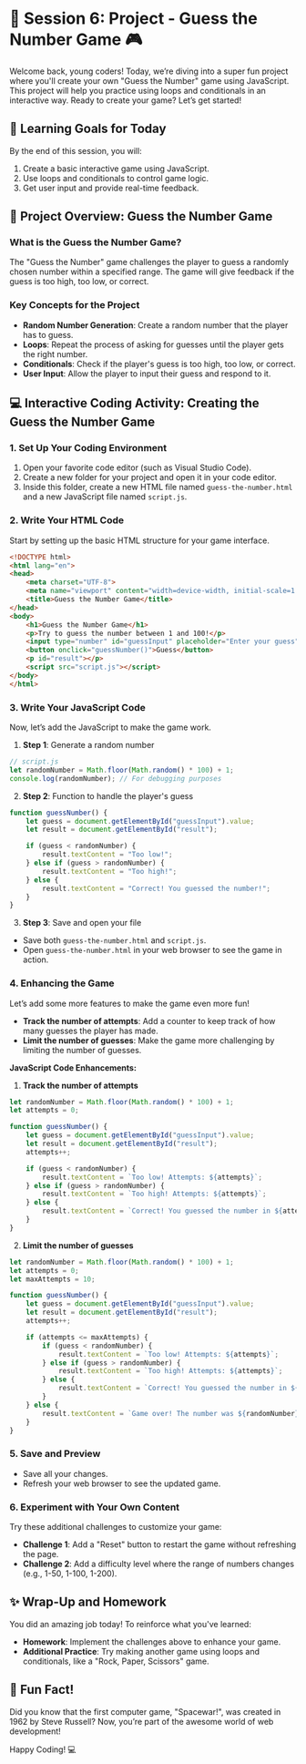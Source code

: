 # 🌟 Session 6: Project - Guess the Number Game 🎮

Welcome back, young coders! Today, we’re diving into a super fun project where you'll create your own "Guess the Number" game using JavaScript. This project will help you practice using loops and conditionals in an interactive way. Ready to create your game? Let’s get started!

## 🎯 **Learning Goals for Today**

By the end of this session, you will:
1. Create a basic interactive game using JavaScript.
2. Use loops and conditionals to control game logic.
3. Get user input and provide real-time feedback.

## 📖 **Project Overview: Guess the Number Game**

### **What is the Guess the Number Game?**

The "Guess the Number" game challenges the player to guess a randomly chosen number within a specified range. The game will give feedback if the guess is too high, too low, or correct.

### **Key Concepts for the Project**

- **Random Number Generation**: Create a random number that the player has to guess.
- **Loops**: Repeat the process of asking for guesses until the player gets the right number.
- **Conditionals**: Check if the player's guess is too high, too low, or correct.
- **User Input**: Allow the player to input their guess and respond to it.

## 💻 **Interactive Coding Activity: Creating the Guess the Number Game**

### **1. Set Up Your Coding Environment**

1. Open your favorite code editor (such as Visual Studio Code).
2. Create a new folder for your project and open it in your code editor.
3. Inside this folder, create a new HTML file named `guess-the-number.html` and a new JavaScript file named `script.js`.

### **2. Write Your HTML Code**

Start by setting up the basic HTML structure for your game interface.

```html
<!DOCTYPE html>
<html lang="en">
<head>
    <meta charset="UTF-8">
    <meta name="viewport" content="width=device-width, initial-scale=1.0">
    <title>Guess the Number Game</title>
</head>
<body>
    <h1>Guess the Number Game</h1>
    <p>Try to guess the number between 1 and 100!</p>
    <input type="number" id="guessInput" placeholder="Enter your guess">
    <button onclick="guessNumber()">Guess</button>
    <p id="result"></p>
    <script src="script.js"></script>
</body>
</html>
```

### **3. Write Your JavaScript Code**

Now, let’s add the JavaScript to make the game work.

1. **Step 1**: Generate a random number

```javascript
// script.js
let randomNumber = Math.floor(Math.random() * 100) + 1;
console.log(randomNumber); // For debugging purposes
```

2. **Step 2**: Function to handle the player's guess

```javascript
function guessNumber() {
    let guess = document.getElementById("guessInput").value;
    let result = document.getElementById("result");

    if (guess < randomNumber) {
        result.textContent = "Too low!";
    } else if (guess > randomNumber) {
        result.textContent = "Too high!";
    } else {
        result.textContent = "Correct! You guessed the number!";
    }
}
```

3. **Step 3**: Save and open your file

- Save both `guess-the-number.html` and `script.js`.
- Open `guess-the-number.html` in your web browser to see the game in action.

### **4. Enhancing the Game**

Let’s add some more features to make the game even more fun!

- **Track the number of attempts**: Add a counter to keep track of how many guesses the player has made.
- **Limit the number of guesses**: Make the game more challenging by limiting the number of guesses.

**JavaScript Code Enhancements:**

1. **Track the number of attempts**

```javascript
let randomNumber = Math.floor(Math.random() * 100) + 1;
let attempts = 0;

function guessNumber() {
    let guess = document.getElementById("guessInput").value;
    let result = document.getElementById("result");
    attempts++;

    if (guess < randomNumber) {
        result.textContent = `Too low! Attempts: ${attempts}`;
    } else if (guess > randomNumber) {
        result.textContent = `Too high! Attempts: ${attempts}`;
    } else {
        result.textContent = `Correct! You guessed the number in ${attempts} attempts!`;
    }
}
```

2. **Limit the number of guesses**

```javascript
let randomNumber = Math.floor(Math.random() * 100) + 1;
let attempts = 0;
let maxAttempts = 10;

function guessNumber() {
    let guess = document.getElementById("guessInput").value;
    let result = document.getElementById("result");
    attempts++;

    if (attempts <= maxAttempts) {
        if (guess < randomNumber) {
            result.textContent = `Too low! Attempts: ${attempts}`;
        } else if (guess > randomNumber) {
            result.textContent = `Too high! Attempts: ${attempts}`;
        } else {
            result.textContent = `Correct! You guessed the number in ${attempts} attempts!`;
        }
    } else {
        result.textContent = `Game over! The number was ${randomNumber}. Refresh to play again.`;
    }
}
```

### **5. Save and Preview**

- Save all your changes.
- Refresh your web browser to see the updated game.

### **6. Experiment with Your Own Content**

Try these additional challenges to customize your game:

- **Challenge 1**: Add a "Reset" button to restart the game without refreshing the page.
- **Challenge 2**: Add a difficulty level where the range of numbers changes (e.g., 1-50, 1-100, 1-200).

## ✨ **Wrap-Up and Homework**

You did an amazing job today! To reinforce what you've learned:

- **Homework**: Implement the challenges above to enhance your game.
- **Additional Practice**: Try making another game using loops and conditionals, like a "Rock, Paper, Scissors" game.

## 🚀 **Fun Fact!**

Did you know that the first computer game, "Spacewar!", was created in 1962 by Steve Russell? Now, you’re part of the awesome world of web development!

Happy Coding! 💻
